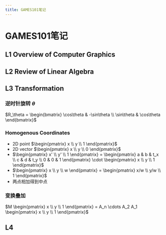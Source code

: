 ```yaml
---
title: GAMES101笔记
---
```


# GAMES101笔记

## L1 Overview of Computer Graphics

## L2 Review of Linear Algebra

## L3 Transformation

### 逆时针旋转 $\theta$

$R_\theta = \begin{bmatrix} \cos\theta & -\sin\theta \\ \sin\theta & \cos\theta \end{bmatrix}$

### Homogenous Coordinates

- 2D point $\begin{pmatrix} x \\ y \\ 1 \end{pmatrix}$
- 2D vector $\begin{pmatrix} x \\ y \\ 0 \end{pmatrix}$
- $\begin{pmatrix} x' \\ y' \\ 1 \end{pmatrix} = \begin{pmatrix} a & b & t_x \\ c & d & t_y \\ 0 & 0 & 1 \end{pmatrix} \cdot \begin{pmatrix} x \\ y \\ 1 \end{pmatrix}$
- $\begin{pmatrix} x \\ y \\ w \end{pmatrix} = \begin{pmatrix} x/w \\ y/w \\ 1 \end{pmatrix}$
- 两点相加得到中点

### 变换叠加

$M \begin{pmatrix} x \\ y \\ 1 \end{pmatrix} = A_n \cdots A_2 A_1 \begin{pmatrix} x \\ y \\ 1 \end{pmatrix}$ 

## L4 
